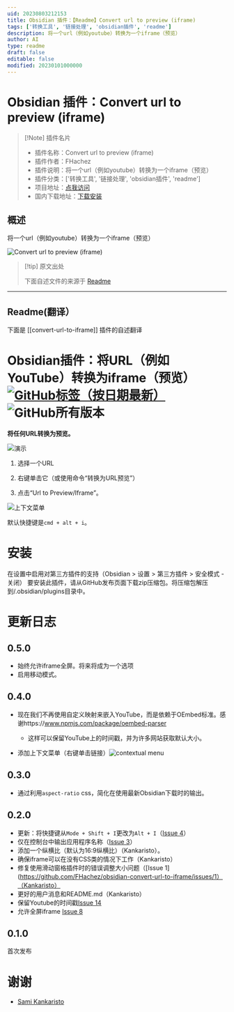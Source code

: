 ```yaml
---
uid: 20230803212153
title: Obsidian 插件：【Readme】Convert url to preview (iframe)
tags: ['转换工具', '链接处理', 'obsidian插件', 'readme']
description: 将一个url（例如youtube）转换为一个iframe（预览）
author: AI
type: readme
draft: false
editable: false
modified: 20230101000000
---
```


# Obsidian 插件：Convert url to preview (iframe)

> [!Note] 插件名片
> - 插件名称：Convert url to preview (iframe)
> - 插件作者：FHachez
> - 插件说明：将一个url（例如youtube）转换为一个iframe（预览）
> - 插件分类：['转换工具', '链接处理', 'obsidian插件', 'readme']
> - 项目地址：[点我访问](https://github.com/FHachez/obsidian-convert-url-to-iframe)
> - 国内下载地址：[下载安装](https://pkmer.cn/products/plugin/pluginMarket/?convert-url-to-iframe)

## 概述

将一个url（例如youtube）转换为一个iframe（预览）

![Convert url to preview (iframe)](https://cdn.pkmer.cn/covers/convert-url-to-iframe_new.gif!pkmer)

> [!tip] 原文出处
> 
>下面自述文件的来源于 [Readme](https://ghproxy.net/https://raw.githubusercontent.com/FHachez/obsidian-convert-url-to-iframe/master/README.md)
> 

---

## Readme(翻译）

下面是 [[convert-url-to-iframe]] 插件的自述翻译



# Obsidian插件：将URL（例如YouTube）转换为iframe（预览）[![GitHub标签（按日期最新）](https://img.shields.io/github/v/tag/FHachez/obsidian-convert-url-to-iframe)](https://github.com/FHachez/obsidian-convert-url-to-iframe/releases) ![GitHub所有版本](https://img.shields.io/github/downloads/FHachez/obsidian-convert-url-to-iframe/total)

**将任何URL转换为预览。**



![演示](images/demo-url-to-preview-0.4.0.gif)



1. 选择一个URL

2. 右键单击它（或使用命令“转换为URL预览”）

3. 点击“Url to Preview/Iframe”。

![上下文菜单](images/contextual-menu.png)





默认快捷键是`cmd + alt + i`。

# 安装
在设置中启用对第三方插件的支持（Obsidian > 设置 > 第三方插件 > 安全模式 - 关闭）
要安装此插件，请从GitHub发布页面下载zip压缩包。将压缩包解压到<vault>/.obsidian/plugins目录中。

# 更新日志

## 0.5.0
- 始终允许iframe全屏。将来将成为一个选项
- 启用移动模式。

## 0.4.0

- 现在我们不再使用自定义映射来嵌入YouTube，而是依赖于OEmbed标准。感谢https://www.npmjs.com/package/oembed-parser

    - 这样可以保留YouTube上的时间戳，并为许多网站获取默认大小。

- 添加上下文菜单（右键单击链接）![contextual menu](images/contextual-menu.png)

## 0.3.0
- 通过利用`aspect-ratio` css，简化在使用最新Obsidian下载时的输出。

## 0.2.0
- 更新：将快捷键从`Mode + Shift + I`更改为`Alt + I`（[Issue 4](https://github.com/FHachez/obsidian-convert-url-to-iframe/issues/4)）
- 仅在控制台中输出应用程序名称（[Issue 3](https://github.com/FHachez/obsidian-convert-url-to-iframe/issues/3)）
- 添加一个纵横比（默认为16:9纵横比）（Kankaristo）。
- 确保iframe可以在没有CSS类的情况下工作（Kankaristo）
- 修复使用滑动窗格插件时的错误调整大小问题（[Issue 1](https://github.com/FHachez/obsidian-convert-url-to-iframe/issues/1）（Kankaristo）
- 更好的用户消息和README.md（Kankaristo）
- 保留Youtube的时间戳[Issue 14](https://github.com/FHachez/obsidian-convert-url-to-iframe/issues/14)
- 允许全屏iframe [Issue 8](https://github.com/FHachez/obsidian-convert-url-to-iframe/issues/8)

## 0.1.0
首次发布

# 谢谢
- [Sami Kankaristo](https://github.com/kankaristo)



